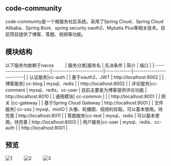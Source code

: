 ## code-community
code-community是一个微服务社区系统。采用了Spring Cloud、Spring Cloud Alibaba、Spring Boot、spring security oauth2、Mybatis Plus等相关技术。目前项目提供了博客、答题、视频等功能。
## 模块结构
以下服务均依赖于nacos
　　
| 服务分类|服务名                     |  先决条件            |   简介      |  端口               | 
|---------------------------|-------------------------|-------------|-------------------------|
| 认证服务|cc-auth                |                 |  基于oauth2、JWT   |  http://localhost:9002  | 
| 博客服务| cc-blog              | mysql、redis            |   |  http://localhost:8002  | 
| 评论服务|cc-comment      | mysql、redis、cc-user    | 目前主要是为博客提供评论功能   |  http://localhost:8010  | 
| 通用模块| cc-common     |     |      |  http://localhost:8001  |
| 网关    |cc-gateway     |                     |  基于Spring Cloud Gateway  | http://localhost:9001     |
| 文件服务| cc-oss               | mysql、minIO       | 头像、轮播图、视频的存取。可以基本使用。待完善     |  http://localhost:8011  |
| 答题服务|cc-test             | mysql、redis            |  可以基本使用。待完善    |  http://localhost:8003  |
| 用户服务|cc-user                     | mysql、redis、cc-auth     |      |  http://localhost:8001  |

## 预览
 ![1](http://wecgwm.gitee.io/image-bed/cc-1.png)
 　　
 ![2](http://wecgwm.gitee.io/image-bed/cc-2.png)
 　　
 ![3](http://wecgwm.gitee.io/image-bed/cc-3.png)
